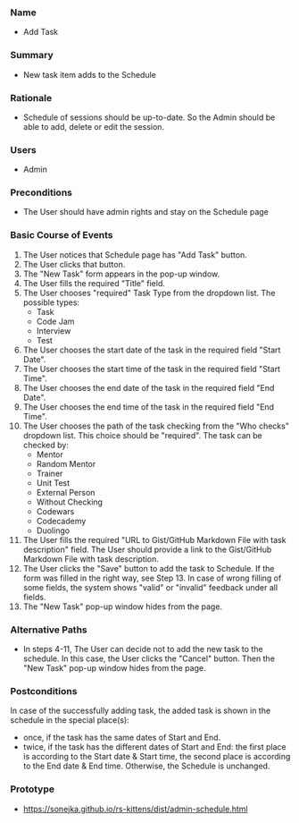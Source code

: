 ### Name
- Add Task

### Summary
- New task item adds to the Schedule

### Rationale
- Schedule of sessions should be up-to-date. So the Admin should be able to add, delete or edit the session.

### Users
- Admin

### Preconditions
- The User should have admin rights and stay on the Schedule page

### Basic Course of Events
1. The User notices that Schedule page has "Add Task" button. 
2. The User clicks that button. 
3. The "New Task" form appears in the pop-up window.
4. The User fills the required "Title" field. 
5. The User chooses "required" Task Type from the dropdown list. The possible types:
    - Task 
    - Code Jam 
    - Interview
    - Test
6. The User chooses the start date of the task in the required field "Start Date".
7. The User chooses the start time of the task in the required field "Start Time".
8. The User chooses the end date of the task in the required field "End Date".
9. The User chooses the end time of the task in the required field "End Time".
10. The User chooses the path of the task checking from the "Who checks" dropdown list. This choice should be "required". The task can be checked by:
    - Mentor
    - Random Mentor
    - Trainer
    - Unit Test
    - External Person
    - Without Checking
    - Codewars
    - Codecademy
    - Duolingo
11. The User fills the required "URL to Gist/GitHub Markdown File with task description" field. The User should provide a link to the Gist/GitHub Markdown File with task description.
12. The User clicks the "Save" button to add the task to Schedule. If the form was filled in the right way, see Step 13. In case of wrong filling of some fields, the system shows "valid" or "invalid" feedback under all fields.
13. The "New Task" pop-up window hides from the page.

### Alternative Paths
- In steps 4-11, The User can decide not to add the new task to the schedule. In this case, the User clicks the "Cancel" button. Then the "New Task" pop-up window hides from the page. 

### Postconditions
In case of the successfully adding task, the added task is shown in the schedule in the special place(s): 
- once, if the task has the same dates of Start and End. 
- twice, if the task has the different dates of Start and End: the first place is according to the Start date & Start time, the second place is according to the End date & End time.
Otherwise, the Schedule is unchanged.

### Prototype 
- https://sonejka.github.io/rs-kittens/dist/admin-schedule.html
